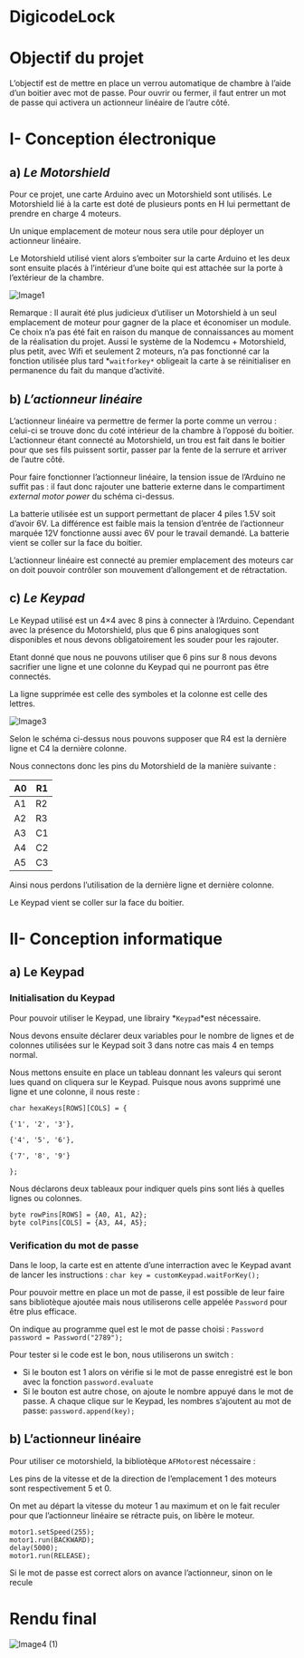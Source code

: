 # DigicodeLock

# **Objectif du projet**

L’objectif est de mettre en place un verrou automatique de chambre à l’aide d’un boitier avec mot de passe. Pour ouvrir ou fermer, il faut entrer un mot de passe qui activera un actionneur linéaire de l’autre côté.

# I- **Conception électronique**

## a) *Le Motorshield*

Pour ce projet, une carte Arduino avec un Motorshield sont utilisés. Le Motorshield lié à la carte est doté de plusieurs ponts en H lui permettant de prendre en charge 4 moteurs.

Un unique emplacement de moteur nous sera utile pour déployer un actionneur linéaire.

Le Motorshield utilisé vient alors s’emboiter sur la carte Arduino et les deux sont ensuite placés à l’intérieur d’une boite qui est attachée sur la porte à l’extérieur de la chambre.

![Image1](https://user-images.githubusercontent.com/92324336/139721845-fbbda448-a35c-4a8e-94ab-cb61105cec80.jpg)

Remarque : Il aurait été plus judicieux d’utiliser un Motorshield à un seul emplacement de moteur pour gagner de la place et économiser un module. Ce choix n’a pas été fait en raison du manque de connaissances au moment de la réalisation du projet. Aussi le système de la Nodemcu + Motorshield, plus petit, avec Wifi et seulement 2 moteurs, n’a pas fonctionné car la fonction utilisée plus tard *`waitforkey*` obligeait la carte à se réinitialiser en permanence du fait du manque d’activité.

## b) *L’actionneur linéaire*

L’actionneur linéaire va permettre de fermer la porte comme un verrou : celui-ci se trouve donc du coté intérieur de la chambre à l’opposé du boitier. L’actionneur étant connecté au Motorshield, un trou est fait dans le boitier pour que ses fils puissent sortir, passer par la fente de la serrure et arriver de l’autre côté.

Pour faire fonctionner l’actionneur linéaire, la tension issue de l’Arduino ne suffit pas : il faut donc rajouter une batterie externe dans le compartiment *external motor power* du schéma ci-dessus.

La batterie utilisée est un support permettant de placer 4 piles 1.5V soit d’avoir 6V. La différence est faible mais la tension d’entrée de l’actionneur marquée 12V fonctionne aussi avec 6V pour le travail demandé. La batterie vient se coller sur la face du boitier.

L’actionneur linéaire est connecté au premier emplacement des moteurs car on doit pouvoir contrôler son mouvement d’allongement et de rétractation.

## c) *Le Keypad*

Le Keypad utilisé est un 4×4 avec 8 pins à connecter à l’Arduino. Cependant avec la présence du Motorshield, plus que 6 pins analogiques sont disponibles et nous devons obligatoirement les souder pour les rajouter.

Etant donné que nous ne pouvons utiliser que 6 pins sur 8 nous devons sacrifier une ligne et une colonne du Keypad qui ne pourront pas être connectés.

La ligne supprimée est celle des symboles et la colonne est celle des lettres.

![Image3](https://user-images.githubusercontent.com/92324336/139721977-a61fb674-9a8a-491a-9093-0ce1aa1e3ebe.png)


Selon le schéma ci-dessus nous pouvons supposer que R4 est la dernière ligne et C4 la dernière colonne.

Nous connectons donc les pins du Motorshield de la manière suivante :

| A0 | R1 |
| --- | --- |
| A1 | R2 |
| A2 | R3 |
| A3 | C1 |
| A4 | C2 |
| A5 | C3 |

Ainsi nous perdons l’utilisation de la dernière ligne et dernière colonne.

Le Keypad vient se coller sur la face du boitier.

# II- **Conception informatique**

## a) Le Keypad

### Initialisation du Keypad

Pour pouvoir utiliser le Keypad, une librairy *`Keypad`*est nécessaire.

Nous devons ensuite déclarer deux variables pour le nombre de lignes et de colonnes utilisées sur le Keypad soit 3 dans notre cas mais 4 en temps normal.

Nous mettons ensuite en place un tableau donnant les valeurs qui seront lues quand on cliquera sur le Keypad. Puisque nous avons supprimé une ligne et une colonne, il nous reste :

```arduino
char hexaKeys[ROWS][COLS] = {

{'1', '2', '3'},

{'4', '5', '6'},

{'7', '8', '9'}

};
```

Nous déclarons deux tableaux pour indiquer quels pins sont liés à quelles lignes ou colonnes.

```arduino
byte rowPins[ROWS] = {A0, A1, A2};
byte colPins[COLS] = {A3, A4, A5};
```

### Verification du mot de passe

Dans le loop, la carte est en attente d’une interraction avec le Keypad avant de lancer les instructions : `char key = customKeypad.waitForKey();`

Pour pouvoir mettre en place un mot de passe, il est possible de leur faire sans bibliotèque ajoutée mais nous utiliserons celle appelée `Password` pour être plus efficace.

On indique au programme quel est le mot de passe choisi : `Password password = Password("2789");`

Pour tester si le code est le bon, nous utiliserons un switch :

- Si le bouton est 1 alors on vérifie si le mot de passe enregistré est le bon avec la fonction `password.evaluate`
- Si le bouton est autre chose, on ajoute le nombre appuyé dans le mot de passe. A chaque clique sur le Keypad, les nombres s’ajoutent au mot de passe: `password.append(key);`

## b) L’actionneur linéaire

Pour utiliser ce motorshield, la bibliotèque `AFMotor`est nécessaire :

Les pins de la vitesse et de la direction de l’emplacement 1 des moteurs sont respectivement 5 et 0.

On met au départ la vitesse du moteur 1 au maximum et on le fait reculer pour que l’actionneur linéaire se rétracte puis, on libère le moteur.

```arduino
motor1.setSpeed(255);
motor1.run(BACKWARD);
delay(5000);
motor1.run(RELEASE);
```

Si le mot de passe est correct alors on avance l’actionneur, sinon on le recule
 
# Rendu final

![Image4 (1)](https://user-images.githubusercontent.com/92324336/139722311-309ce73f-6b7e-4022-828f-737cbf0f8b2b.gif)
